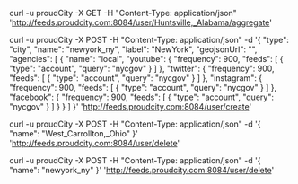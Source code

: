 curl -u proudCity -X GET -H "Content-Type: application/json" 'http://feeds.proudcity.com:8084/user/Huntsville,_Alabama/aggregate'

curl -u proudCity -X POST -H "Content-Type: application/json" -d '{
    "type": "city",
    "name": "newyork_ny",
    "label": "NewYork",
    "geojsonUrl": "",
    "agencies": [
        {
            "name": "local",
            "youtube": {
                "frequency": 900,
                "feeds": [
                    {
                        "type": "account",
                        "query": "nycgov"
                    }
                ]
            },
            "twitter": {
                "frequency": 900,
                "feeds": [
                    {
                        "type": "account",
                        "query": "nycgov"
                    }
                ]
            },
            "instagram": {
                "frequency": 900,
                "feeds": [
                    {
                        "type": "account",
                        "query": "nycgov"
                    }
                ]
            },
            "facebook": {
                "frequency": 900,
                "feeds": [
                    {
                        "type": "account",
                        "query": "nycgov"
                    }
                ]
            }
        }
    ]
}' 'http://feeds.proudcity.com:8084/user/create'

curl -u proudCity -X POST -H "Content-Type: application/json" -d '{
    "name": "West_Carrollton,_Ohio"
}' 'http://feeds.proudcity.com:8084/user/delete'

curl -u proudCity -X POST -H "Content-Type: application/json" -d '{
    "name": "newyork_ny"
}' 'http://feeds.proudcity.com:8084/user/delete'